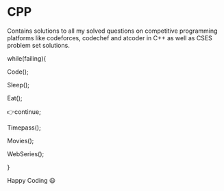 # CPP
Contains solutions to all my solved questions on competitive programming platforms like codeforces, codechef and atcoder in C++ as well as CSES problem set solutions.

while(failing){

   Code();
   
   Sleep();
   
   Eat();
   
   👉continue;
   
   Timepass();
   
   Movies();
   
   WebSeries();
   
}

Happy Coding 😃
